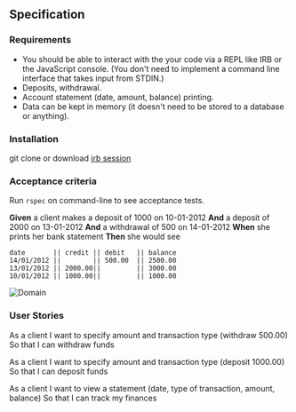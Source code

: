## Specification

### Requirements

* You should be able to interact with the your code via a REPL like IRB or the JavaScript console.  (You don't need to implement a command line interface that takes input from STDIN.)
* Deposits, withdrawal.
* Account statement (date, amount, balance) printing.
* Data can be kept in memory (it doesn't need to be stored to a database or anything).

### Installation
git clone or download
[irb session](https://github.com/olwend/bank_tech_test/blob/master/irb.text)

### Acceptance criteria
Run ```rspec``` on command-line to see acceptance tests.

**Given** a client makes a deposit of 1000 on 10-01-2012
**And** a deposit of 2000 on 13-01-2012
**And** a withdrawal of 500 on 14-01-2012
**When** she prints her bank statement
**Then** she would see

```
date       || credit || debit   || balance
14/01/2012 ||        || 500.00  || 2500.00
13/01/2012 || 2000.00||         || 3000.00
10/01/2012 || 1000.00||         || 1000.00
```
![Domain](https://github.com/olwend/bank_tech_test/blob/master/Bank.png)

### User Stories
As a client
I want to specify amount and transaction type (withdraw 500.00)
So that I can withdraw funds

As a client
I want to specify amount and transaction type (deposit 1000.00)
So that I can deposit funds

As a client
I want to view a statement (date, type of transaction,  amount, balance)
So that I can track my finances
